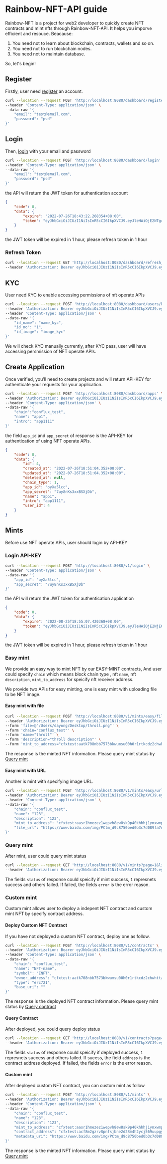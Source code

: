 Rainbow-NFT-API guide
=====================

Rainbow-NFT is a project for web2 developer to quickly create NFT contracts and mint nfts through Rainbow-NFT-API. It helps you imporve efficient and resouce. Beacause:
1. You need not to learn about blockchain, contracts, wallets and so on.
2. You need not to run blockchain nodes.
3. You need not to maintain database.

So, let's begin!

Register
--------------------
Firstly, user need [register](Regsiter) an account.
```sh
curl --location --request POST 'http://localhost:8080/dashboard/register' \
--header 'Content-Type: application/json' \
--data-raw '{
    "email": "test@email.com",
    "password": "psd"
}'
```



Login
--------------------
Then, [login](Login) with your email and password
```sh
curl --location --request POST 'http://localhost:8080/dashboard/login' \
--header 'Content-Type: application/json' \
--data-raw '{
    "email": "test@email.com",
    "password": "psd"
}'
```

the API will return the JWT token for authentication account
```json
{
    "code": 0,
    "data": {
        "expire": "2022-07-26T18:43:22.268354+08:00",
        "token": "eyJhbGciOiJIUzI1NiIsInR5cCI6IkpXVCJ9.eyJleHAiOjE2NTg4MzIyMDIsImp3dF91aWQiOjQsIm9yaWdfaWF0IjoxNjU4ODI4NjAyfQ.UjFDSO_PYE-JHqXX5HT_r5h0x7KgMrJhmwBTn-Tj67Q"
    }
}
```

the JWT token will be expired in 1 hour, please refresh token in 1 hour

### Refresh Token


```sh
curl --location --request GET 'http://localhost:8080/dashboard/refresh_token' \
--header 'Authorization: Bearer eyJhbGciOiJIUzI1NiIsInR5cCI6IkpXVCJ9.eyJleHAiOjE2NTg4MzIyMDIsImp3dF91aWQiOjQsIm9yaWdfaWF0IjoxNjU4ODI4NjAyfQ.UjFDSO_PYE-JHqXX5HT_r5h0x7KgMrJhmwBTn-Tj67Q'
```

KYC
--------------------
User need KYC to enable accessing permissions of nft operate APIs

```sh
curl --location --request POST 'http://localhost:8080/dashboard/users/kyc' \
--header 'Authorization: Bearer eyJhbGciOiJIUzI1NiIsInR5cCI6IkpXVCJ9.eyJleHAiOjE2NTg4MzMzNDgsImp3dF91aWQiOjQsIm9yaWdfaWF0IjoxNjU4ODI5NzQ4fQ.INv6XenVrad5kUforxBNZ6g31l0bA5Qx3KT2U0RPHkA' \
--header 'Content-Type: application/json' \
--data-raw '{
    "id_name": "name_kyc",
    "id_no": "1",
    "id_image": "image_kyc"
}'
```

We will check KYC manually currently, after KYC pass, user will have accessing persmission of NFT operate APIs.


Create Application
--------------------
Once verified, you’ll need to create projects and will return API-KEY for authenticate your requests for your application.

```sh
curl --location --request POST 'http://localhost:8080/dashboard/apps' \
--header 'Authorization: Bearer eyJhbGciOiJIUzI1NiIsInR5cCI6IkpXVCJ9.eyJleHAiOjE2NTg4MzMzNDgsImp3dF91aWQiOjQsIm9yaWdfaWF0IjoxNjU4ODI5NzQ4fQ.INv6XenVrad5kUforxBNZ6g31l0bA5Qx3KT2U0RPHkA' \
--header 'Content-Type: application/json' \
--data-raw '{
    "chain":"conflux_test",
    "name": "app1",
    "intro": "app1111"
}'

```

the field `app_id` and `app_secret` of response is the API-KEY for authentication of using NFT operate APIs.
```json
{
    "code": 0,
    "data": {
        "id": 4,
        "created_at": "2022-07-26T18:51:04.352+08:00",
        "updated_at": "2022-07-26T18:51:04.352+08:00",
        "deleted_at": null,
        "chain_type": 1,
        "app_id": "oyXa5lcc",
        "app_secret": "7uy8nKs3xxBSXjDb",
        "name": "app1",
        "intro": "app1111",
        "user_id": 4
    }
}
```

Mints
--------------------
Before use NFT operate APIs, user should login by API-KEY

### Login API-KEY
```sh
curl --location --request POST 'http://localhost:8080/v1/login' \
--header 'Content-Type: application/json' \
--data-raw '{
    "app_id": "oyXa5lcc",
    "app_secret": "7uy8nKs3xxBSXjDb"
}'
```

the API will return the JWT token for authentication application

```json
{
    "code": 0,
    "data": {
        "expire": "2022-08-25T18:55:07.420368+08:00",
        "token": "eyJhbGciOiJIUzI1NiIsInR5cCI6IkpXVCJ9.eyJleHAiOjE2NjE0MjQ5MDcsImp3dF91aWQiOjQsIm9yaWdfaWF0IjoxNjU4ODMyOTA3fQ.cRhk7aOcei8eWHO9156gMzjG-azYpuK7abDlccLcHxs"
    }
}
```

the JWT token will be expired in 1 hour, please refresh token in 1 hour

### Easy mint

We provide an easy way to mint NFT by our EASY-MINT contracts, And user could specify `chain` which means block chain type , nft `name`, nft `description`, `mint_to_address` for speicify nft receiver address.

We provide two APIs for easy minting, one is easy mint with uploading file to be NFT image.
#### Easy mint with file
```sh
curl --location --request POST 'http://localhost:8080/v1/mints/easy/files' \
--header 'Authorization: Bearer eyJhbGciOiJIUzI1NiIsInR5cCI6IkpXVCJ9.eyJleHAiOjE2NjEzMzg1MDQsImp3dF91aWQiOjMsIm9yaWdfaWF0IjoxNjU4NzQ2NTA0fQ.NxLKZoqnWkrtew6CFHwho4WhbWIxlFAgLY7sVAF055w' \
--form 'file=@"/Users/dayong/Desktop/throll.png"' \
--form 'chain="conflux_test"' \
--form 'name="throll"' \
--form 'description="throll description"' \
--form 'mint_to_address="cfxtest:aatk708nbb7573bkwumsu00h0r1rtkcdz2chwhttzk"'
```

The response is the minted NFT information. Please query mint status by [Query mint](#query-mint)

#### Easy mint with URL
Another is mint with specifying image URL.
```sh
curl --location --request POST 'http://localhost:8080/v1/mints/easy/urls' \
--header 'Authorization: Bearer eyJhbGciOiJIUzI1NiIsInR5cCI6IkpXVCJ9.eyJleHAiOjE2NjEzMzg1MDQsImp3dF91aWQiOjMsIm9yaWdfaWF0IjoxNjU4NzQ2NTA0fQ.NxLKZoqnWkrtew6CFHwho4WhbWIxlFAgLY7sVAF055w' \
--header 'Content-Type: application/json' \
--data-raw '{
    "chain": "conflux_test",
    "name": "123",
    "description": "123",
    "mint_to_address": "cfxtest:aasr1hmezez1wepvh8ew8sk9p40khhhj1ymxwmpaf0",
    "file_url": "https://www.baidu.com/img/PCtm_d9c8750bed0b3c7d089fa7d55720d6cf.png"
}'
```

### Query mint
After mint, user could query mint status
```sh
curl --location --request GET 'http://localhost:8080/v1/mints?page=1&limit=10' \
--header 'Authorization: Bearer eyJhbGciOiJIUzI1NiIsInR5cCI6IkpXVCJ9.eyJleHAiOjE2NjEzMzg1MDQsImp3dF91aWQiOjMsIm9yaWdfaWF0IjoxNjU4NzQ2NTA0fQ.NxLKZoqnWkrtew6CFHwho4WhbWIxlFAgLY7sVAF055w'
```
The fields `status` of response could speicify if mint success, `1` represnets success and others failed. If failed, the fields `error` is the error reason.

### Custom mint

Custom mint allows user to deploy a indepent NFT contract and custom mint NFT by specify contract address.

#### Deploy Custom NFT Contract
If you have not deployed a custom NFT contract, deploy one as follow.
```sh
curl --location --request POST 'http://localhost:8080/v1/contracts' \
--header 'Authorization: Bearer eyJhbGciOiJIUzI1NiIsInR5cCI6IkpXVCJ9.eyJleHAiOjE2NjEzMzg1MDQsImp3dF91aWQiOjMsIm9yaWdfaWF0IjoxNjU4NzQ2NTA0fQ.NxLKZoqnWkrtew6CFHwho4WhbWIxlFAgLY7sVAF055w' \
--header 'Content-Type: application/json' \
--data-raw '{
    "chain": "conflux_test",
    "name": "NFT-name",
    "symbol": "ENFT",
    "owner_address": "cfxtest:aatk708nbb7573bkwumsu00h0r1rtkcdz2chwhttzk",
    "type": "erc721",
    "base_uri": ""
}'
```

The response is the deployed NFT contract information. Please query mint status by [Query contract](#query-contract)
#### Query Contract
After deployed, you could query deploy status
```sh
curl --location --request GET 'http://localhost:8080/v1/contracts?page=1&limit=10' \
--header 'Authorization: Bearer eyJhbGciOiJIUzI1NiIsInR5cCI6IkpXVCJ9.eyJleHAiOjE2NjEzMzg1MDQsImp3dF91aWQiOjMsIm9yaWdfaWF0IjoxNjU4NzQ2NTA0fQ.NxLKZoqnWkrtew6CFHwho4WhbWIxlFAgLY7sVAF055w'
```
The fields `status` of response could speicify if deployed success, `1` represnets success and others failed. If sucess, the field `address` is the contract address deployed. If failed, the fields `error` is the error reason.

#### Custom mint

After deployed custom NFT contract, you can custom mint as follow

```sh
curl --location --request POST 'http://localhost:8080/v1/mints' \
--header 'Authorization: Bearer eyJhbGciOiJIUzI1NiIsInR5cCI6IkpXVCJ9.eyJleHAiOjE2NjEzMzg1MDQsImp3dF91aWQiOjMsIm9yaWdfaWF0IjoxNjU4NzQ2NTA0fQ.NxLKZoqnWkrtew6CFHwho4WhbWIxlFAgLY7sVAF055w' \
--header 'Content-Type: application/json' \
--data-raw '{
    "chain": "conflux_test",
    "name": "123",
    "description": "123",
    "mint_to_address": "cfxtest:aasr1hmezez1wepvh8ew8sk9p40khhhj1ymxwmpaf0",
    "contract_address": "cfxtest:acf8m2gzrv8pnfsjbne2d28m4h2ycj569uupgys473",
    "metadata_uri": "https://www.baidu.com/img/PCtm_d9c8750bed0b3c7d089fa7d55720d6cf.png"
}'
```
The response is the minted NFT information. Please query mint status by [Query mint](#query-mint)
